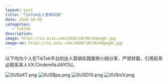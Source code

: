 ```yaml
---
layout: post
title: "TikTok达人营销实践"
date: 2020-10-06
categories:
   - TikTok
description:
image: https://s1.ax1x.com/2020/10/06/0Upeg0.jpg
image-sm: https://s1.ax1x.com/2020/10/06/0Upeg0.jpg
---
```


以下均为个人在TikTok平台的达人营销实践案例小结分享，严禁转载，引用前务必联系本人VX:CinderellaJIAYOU。

<img src="https://s1.ax1x.com/2020/10/06/0USsXT.png" alt="0USsXT.png" border="0" />

<img src="https://s1.ax1x.com/2020/10/06/0USBpq.png" alt="0USBpq.png" border="0" />

<img src="https://s1.ax1x.com/2020/10/06/0USD10.png" alt="0USD10.png" border="0" />

<img src="https://s1.ax1x.com/2020/10/06/0USrcV.png" alt="0USrcV.png" border="0" />
